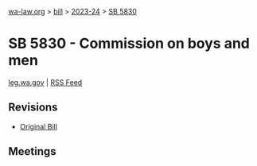 [wa-law.org](/) > [bill](/bill/) > [2023-24](/bill/2023-24/) > [SB 5830](/bill/2023-24/sb/5830/)

# SB 5830 - Commission on boys and men
[leg.wa.gov](https://app.leg.wa.gov/billsummary?BillNumber=5830&Year=2023&Initiative=false) | [RSS Feed](./rss.xml)

## Revisions
* [Original Bill](1/)

## Meetings